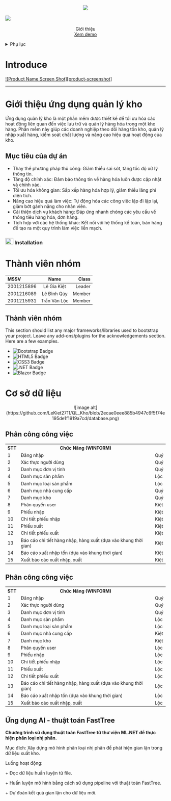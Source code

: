 
<p align="center" color="#36BCF7FF"><img src="https://readme-typing-svg.herokuapp.com?lines=WAREHOUSE+MANAGEMENT+PROJECT;WAREHOUSE+MANAGEMENT+PROJECT;WAREHOUSE+MANAGEMENT+PROJECT"></p>

<img src="https://user-images.githubusercontent.com/73097560/115834477-dbab4500-a447-11eb-908a-139a6edaec5c.gif">


<br />
<div align="center">
  <a href="https://github.com/othneildrew/Best-README-Template">
    
  </a>

  <p align="center">
    Giới thiệu
    <br />
    <a href="https://github.com/othneildrew/Best-README-Template">Xem demo</a>
  </p>
</div>



<!-- TABLE OF CONTENTS -->
<details>
  <summary>Phụ lục</summary>
  <ol>
    <li>
      <a href="#about-the-project">Tổng quan</a>
      <ul>
        <li><a href="#built-with">Công nghệ sử dụng</a></li>
      </ul>
    </li>
    <li>
      <a href="#introduce">Gioi thieu</a>
      <ul>
        <li><a href="#prerequisites">Điều kiện tiên quyết</a></li>
        <li><a href="#installation">Cài đặt</a></li>
      </ul>
      <a href="#member">Thành viên nhóm</a>
      <a href="#feature">Tính năng</a>
      <a href="#explain">Đặc tả tính năng</a>
      <a href="#assigntask">Phân công công việc</a>
      <a href="#ai" style="color: green">Ứng dụng AI</a>
    </li>
    <li><a href="#usage">Cách dùng</a></li>
  </ol>
</details>


<!-- ABOUT THE PROJECT -->

<h1 id="introduce">Introduce</h1>

[![Product Name Screen Shot][product-screenshot]](https://example.com)

<hr>
        <h1>Giới thiệu ứng dụng quản lý kho</h1>
        <p>Ứng dụng quản lý kho là một phần mềm được thiết kế để tối ưu hóa các hoạt động liên quan đến việc lưu trữ và quản lý hàng hóa trong một kho hàng. Phần mềm này giúp các doanh nghiệp theo dõi hàng tồn kho, quản lý nhập xuất hàng, kiểm soát chất lượng và nâng cao hiệu quả hoạt động của kho.</p>
<h2>Mục tiêu của dự án</h2>
        <ul>
            <li>Thay thế phương pháp thủ công: Giảm thiểu sai sót, tăng tốc độ xử lý thông tin.</li>
            <li>Tăng độ chính xác: Đảm bảo thông tin về hàng hóa luôn được cập nhật và chính xác.</li>
            <li>Tối ưu hóa không gian: Sắp xếp hàng hóa hợp lý, giảm thiểu lãng phí diện tích.</li>
            <li>Nâng cao hiệu quả làm việc: Tự động hóa các công việc lặp đi lặp lại, giảm bớt gánh nặng cho nhân viên.</li>
            <li>Cải thiện dịch vụ khách hàng: Đáp ứng nhanh chóng các yêu cầu về thông tiêu hàng hóa, đơn hàng.</li>
            <li>Tích hợp với các hệ thống khác: Kết nối với hệ thống kế toán, bán hàng để tạo ra một quy trình làm việc liền mạch.</li>
        </ul>


### <img src="https://media.giphy.com/media/cj87CxfRtrUifF3Ryk/giphy.gif" width="25px" height="20px"> Installation




<h1 id="member">Thành viên nhóm</h1>

| MSSV | Name | Class | 
| :------- | :------: |------:| 
| 2001215896 | Lê Gia Kiệt | Leader | 
| 2001216089 | Lê Đình Qúy | Member | 
| 2001215931 | Trần Văn Lộc | Member |

<h2 id="build-with">Thành viên nhóm</h2>

This section should list any major frameworks/libraries used to bootstrap your project. Leave any add-ons/plugins for the acknowledgements section. Here are a few examples.

* ![Bootstrap Badge](https://img.shields.io/badge/Bootstrap-7952B3?logo=bootstrap&logoColor=fff&style=plastic)
* ![HTML5 Badge](https://img.shields.io/badge/HTML5-E34F26?logo=html5&logoColor=fff&style=plastic)
* ![CSS3 Badge](https://img.shields.io/badge/CSS3-1572B6?logo=css3&logoColor=fff&style=plastic)
* ![.NET Badge](https://img.shields.io/badge/.NET-512BD4?logo=dotnet&logoColor=fff&style=plastic)
* ![Blazor Badge](https://img.shields.io/badge/Blazor-512BD4?logo=blazor&logoColor=fff&style=plastic)




<h1 id="feature">Cơ sở dữ liệu</h1>
<p align="center">
  ![image alt](https://github.com/LeKiet2711/QL_Kho/blob/2ecae0eee885b4947c6f5f74e195de1f1919a7cd/database.png)
</p>
<h2 id="assigntask">Phân công công việc</h2>

<table align="center">
  <tr>
    <th>STT</th>
    <th>Chức Năng (WINFORM)</th>
    <th></th>
  </tr
  <tr>
    <td>1</td>
    <td>Đăng nhập</td>
    <td>Quý</td>
  </tr>
  <tr>
    <td>2</td>
    <td>Xác thực người dùng</td>
    <td>Quý</td>
  </tr>
  <tr>
    <td>3</td>
    <td>Danh mục đơn vị tính</td>
    <td>Quý</td>
  </tr>
  <tr>
    <td>4</td>
    <td>Danh mục sản phẩm</td>
    <td>Lộc</td>
  </tr>
  <tr>
    <td>5</td>
    <td>Danh mục loại sản phẩm</td>
    <td>Lộc</td>
  </tr>
  <tr>
    <td>6</td>
    <td>Danh mục nhà cung cấp</td>
    <td>Quý</td>
  </tr>
  <tr>
    <td>7</td>
    <td>Danh mục kho</td>
    <td>Quý</td>
  </tr>
  <tr>
    <td>8</td>
    <td>Phân quyền user</td>
    <td>Kiệt</td>
  </tr>
  <tr>
    <td>9</td>
    <td>Phiếu nhập</td>
    <td>Kiệt</td>
  </tr>
  <tr>
    <td>10</td>
    <td>Chi tiết phiếu nhập</td>
    <td>Kiệt</td>
  </tr>
  <tr>
    <td>11</td>
    <td>Phiếu xuất</td>
    <td>Kiệt</td>
  </tr>
  <tr>
    <td>12</td>
    <td>Chi tiết phiếu xuất</td>
    <td>Kiệt</td>
  </tr>
  <tr>
    <td>13</td>
    <td>Báo cáo chi tiết hàng nhập, hàng xuất (dựa vào khung thời gian)</td>
    <td>Kiệt</td>
  </tr>
  <tr>
    <td>14</td>
    <td>Báo cáo xuất nhập tồn (dựa vào khung thời gian)</td>
    <td>Kiệt</td>
  </tr>
  <tr>
    <td>15</td>
    <td>Xuất báo cáo xuất nhập, xuất</td>
    <td>Kiệt</td>
  </tr>
</table>

<h2 id="assigntask">Phân công công việc</h2>

<table align="center">
  <tr>
    <th>STT</th>
    <th>Chức Năng (WINFORM)</th>
    <th></th>
  </tr
  <tr>
    <td>1</td>
    <td>Đăng nhập</td>
    <td>Quý</td>
  </tr>
  <tr>
    <td>2</td>
    <td>Xác thực người dùng</td>
    <td>Quý</td>
  </tr>
  <tr>
    <td>3</td>
    <td>Danh mục đơn vị tính</td>
    <td>Quý</td>
  </tr>
  <tr>
    <td>4</td>
    <td>Danh mục sản phẩm</td>
    <td>Lộc</td>
  </tr>
  <tr>
    <td>5</td>
    <td>Danh mục loại sản phẩm</td>
    <td>Lộc</td>
  </tr>
  <tr>
    <td>6</td>
    <td>Danh mục nhà cung cấp</td>
    <td>Kiệt</td>
  </tr>
  <tr>
    <td>7</td>
    <td>Danh mục kho</td>
    <td>Kiệt</td>
  </tr>
  <tr>
    <td>8</td>
    <td>Phân quyền user</td>
    <td>Lộc</td>
  </tr>
  <tr>
    <td>9</td>
    <td>Phiếu nhập</td>
    <td>Lộc</td>
  </tr>
  <tr>
    <td>10</td>
    <td>Chi tiết phiếu nhập</td>
    <td>Lộc</td>
  </tr>
  <tr>
    <td>11</td>
    <td>Phiếu xuất</td>
    <td>Lộc</td>
  </tr>
  <tr>
    <td>12</td>
    <td>Chi tiết phiếu xuất</td>
    <td>Lộc</td>
  </tr>
  <tr>
    <td>13</td>
    <td>Báo cáo chi tiết hàng nhập, hàng xuất (dựa vào khung thời gian)</td>
    <td>Lộc</td>
  </tr>
  <tr>
    <td>14</td>
    <td>Báo cáo xuất nhập tồn (dựa vào khung thời gian)</td>
    <td>Lộc</td>
  </tr>
  <tr>
    <td>15</td>
    <td>Xuất báo cáo xuất nhập, xuất</td>
    <td>Lộc</td>
  </tr>
</table>
<h2 id="ai">Ứng dụng AI - thuật toán FastTree</h2>
<p><b>Chương trình sử dụng thuật toán FastTree từ thư viện ML.NET để thực hiện phân loại nhị phân.</b></p>
<p>Mục đích: Xây dựng mô hình phân loại nhị phân để phát hiện gian lận trong dữ liệu xuất kho.</p>
<p>Luồng hoạt động:</p>
<p>+ Đọc dữ liệu huấn luyện từ file.</p>
<p>+ Huấn luyện mô hình bằng cách sử dụng pipeline với thuật toán FastTree.</p>
<p>+ Dự đoán kết quả gian lận cho dữ liệu mới.</p>

